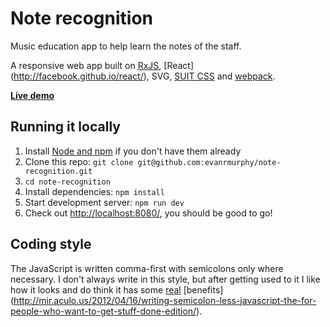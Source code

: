 # Note recognition

Music education app to help learn the notes of the staff.

A responsive web app built on
[RxJS](http://reactive-extensions.github.io/RxJS/), [React]
(http://facebook.github.io/react/), SVG, [SUIT CSS](http://suitcss.github.io/)
and [webpack](http://webpack.github.io/).

**[Live demo](http://sightreadingmastery.com/note-recognition/)**

## Running it locally

1. Install [Node and npm](http://nodejs.org/) if you don't have them already
2. Clone this repo: `git clone git@github.com:evanrmurphy/note-recognition.git`
3. `cd note-recognition`
4. Install dependencies: `npm install`
5. Start development server: `npm run dev`
6. Check out [http://localhost:8080/](http://localhost:8080/), you should be good to go!

## Coding style

The JavaScript is written comma-first with semicolons only where necessary. I
don't always write in this style, but after getting used to it I like how it
looks and do think it has some [real](https://gist.github.com/isaacs/357981)
[benefits]
(http://mir.aculo.us/2012/04/16/writing-semicolon-less-javascript-the-for-people-who-want-to-get-stuff-done-edition/).

